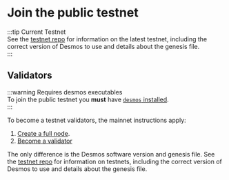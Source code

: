 # Join the public testnet

:::tip Current Testnet  
See the [testnet repo](https://github.com/desmos-labs/morpheus) for information on the latest testnet, including the correct version of Desmos to use and details about the genesis file.  
:::

## Validators
:::warning Requires desmos executables  
To join the public testnet you **must** have [`desmos` installed](../fullnode/setup.md).  
:::

To become a testnet validators, the mainnet instructions apply:

1. [Create a full node](../fullnode/setup.md).
2. [Become a validator](../validators/setup.md)

The only difference is the Desmos software version and genesis file. See the [testnet repo](https://github.com/desmos-labs/morpheus) for information on testnets, including the correct version of Desmos to use and details about the genesis file.



